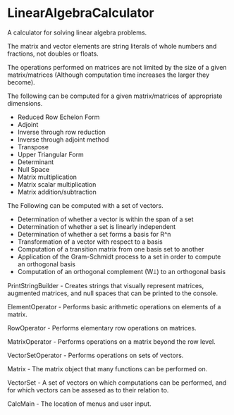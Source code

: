 # LinearAlgebraCalculator
A calculator for solving linear algebra problems.

The matrix and vector elements are string literals of whole numbers and fractions, not doubles or floats.

The operations performed on matrices are not limited by the size of a given matrix/matrices (Although computation time increases the larger they become).

The following can be computed for a given matrix/matrices of appropriate dimensions.
  - Reduced Row Echelon Form
  - Adjoint
  - Inverse through row reduction
  - Inverse through adjoint method
  - Transpose
  - Upper Triangular Form
  - Determinant
  - Null Space
  - Matrix multiplication
  - Matrix scalar multiplication
  - Matrix addition/subtraction
  
The Following can be computed with a set of vectors.
  - Determination of whether a vector is within the span of a set
  - Determination of whether a set is linearly independent
  - Determination of whether a set forms a basis for R^n
  - Transformation of a vector with respect to a basis
  - Computation of a transition matrix from one basis set to another
  - Application of the Gram-Schmidt process to a set in order to compute an orthogonal basis
  - Computation of an orthogonal complement (W⟘) to an orthogonal basis

PrintStringBuilder - Creates strings that visually represent matrices, augmented matrices, and null spaces that can be printed to the console.

ElementOperator - Performs basic arithmetic operations on elements of a matrix.

RowOperator - Performs elementary row operations on matrices.

MatrixOperator - Performs operations on a matrix beyond the row level.

VectorSetOperator - Performs operations on sets of vectors.

Matrix - The matrix object that many functions can be performed on.

VectorSet - A set of vectors on which computations can be performed, and for which vectors can be assesed as to their relation to.

CalcMain - The location of menus and user input.
